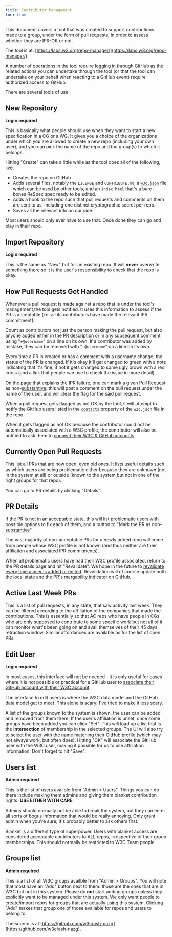 ```yaml
---
title: Contributor Management
toc: true
---
```


This document covers a tool that was created to support contributions made to a group, under the form of pull requests, in order to assess whether they are IPR-OK or not.

The tool is at: [https://labs.w3.org/repo-manager/](https://labs.w3.org/repo-manager/).

A number of operations in the tool require logging in through GitHub as the related actions you can undertake through the tool (or that the tool can undertake on your behalf when reacting to a GitHub event) require authorized access to GitHub.

There are several tools of use:

## New Repository

**<span class="tag">Login required</span>**

This is basically what people should use when they want to start a new specification in a CG or a WG. It gives you a choice of the organizations under which you are allowed to create a new repo (including your own user), and you can pick the name of the repo and the group(s) to which it belongs.

Hitting "Create" can take a little while as the tool does all of the following, live:

- Creates the repo on GitHub
- Adds several files, notably the `LICENSE` and `CONTRIBUTE.md`, a [`w3c.json`](w3c.json.md) file which can be used by other tools, and an `index.html` that's a bare-bones ReSpec spec ready to be edited.
- Adds a hook to the repo such that pull requests and comments on them are sent to us, including one distinct cryptographic secret per repo.
- Saves all the relevant info on our side.

Most users should only ever have to use that. Once done they can go and play in their repo.

## Import Repository 

**<span class="tag">Login required</span>**

This is the same as "New" but for an existing repo. It will **never** overwrite something there so it is the user's responsibility to check that the repo is okay.

## How Pull Requests Get Handled

Whenever a pull request is made against a repo that is under the tool's management,the tool gets notified. It uses this information to assess if the PR is acceptable (i.e. all its contributors have made the relevant IPR commitment).

Count as contributors not just the person making the pull request, but also anyone added either in the PR description or in any subsequent comment using "`+@username`" on a line on its own. If a contributor was added by mistake, they can be removed with "`-@username`" on a line on its own.

Every time a PR is created or has a comment with a username change, the status of the PR is changed. If it's okay it'll get changed to green with a note indicating that it's fine; if not it gets changed to some ugly brown with a red cross (and a link that people can use to check the issue in more detail).

On the page that explains the IPR failure, one can mark a given Pull Request as non-[substantive](https://www.w3.org/policies/process/#substantive-change): this will post a comment on the pull request under the name of the user, and will clear the flag for the said pull request.

When a pull request gets flagged as not OK by the tool, it will attempt to notify the GitHub users listed in the [`contacts`](w3c.json.md#contacts) property of the `w3c.json` file in the repo.

When it gets flagged as not OK because the contributor could not be automatically associated with a W3C profile, the contributor will also be notified to ask them to [connect their W3C &amp; GitHub accounts](https://www.w3.org/users/myprofile/connectedaccounts/).

## Currently Open Pull Requests

This list all PRs that are now open, even old ones. It lists useful details such as which users are being problematic either because they are unknown (not in the system at all) or outside (known to the system but not in one of the right groups for that repo).

You can go to PR details by clicking "Details".

## PR Details

If the PR is not in an acceptable state, this will list problematic users with possible options to fix each of them, and a button to "Mark the PR as non-[substantive](https://www.w3.org/policies/process/#substantive-change)".

The vast majority of non-acceptable PRs for a newly added repo will come from people whose W3C profile is not known (and thus neither are their affiliation and associated IPR commitments).

When all problematic users have had their W3C profile associated, return to the PR details page and hit "Revalidate". We hope in the future to [revalidate every time a user is added or edited](https://github.com/w3c/ash-nazg/issues/26). Revalidation will of course update both the local state and the PR's mergability indicator on GitHub.

## Active Last Week PRs

This is a list of pull requests, in any state, that saw activity last week. They can be filtered according to the affiliation of the companies that made the contributions. This is essentially so that AC reps who have people in CGs who are only supposed to contribute to some specific work but not all of it can monitor what's been going on and avail themselves of their 45 days retraction window. Similar affordances are available as for the list of open PRs.

## Edit User

**<span class="tag">Login required</span>**

In most cases, this interface will not be needed - it is only useful for cases where it is not possible or practical for a GitHub user to [associate their GitHub account with their W3C account](https://www.w3.org/users/myprofile/connectedaccounts/).

The interface to edit users is where the W3C data model and the GitHub data model get to meet. This alone is scary; I've tried to make it less scary.

A list of the groups known to the system is shown, the user can be added and removed from them there. If the user's affiliation is unset, once some groups have been added you can click "Set". This will load up a list that is the **intersection** of membership in the selected groups. The UI will also try to select the user with the name matching their GitHub profile (which may not always work, but often does). Hitting "OK" will associate the GitHub user with the W3C user, making it possible for us to use affiliation information. Don't forget to hit "Save".

## Users list

**<span class="tag">Admin required</span>**

This is the list of users availble from "Admin > Users". Things you can do there include making them admins and giving them blanket contribution rights. **USE EITHER WITH CARE**.

Admins should normally not be able to break the system, but they can enter all sorts of bogus information that would be really annoying. Only grant admin when you're sure; it's probably better to ask others first.

Blanket is a different type of superpower. Users with blanket access are considered acceptable contributors to ALL repos, irrespective of their group memberships. This should normally be restricted to W3C Team people.

## Groups list

**<span class="tag">Admin required</span>**

This is a list of all W3C groups availble from "Admin > Groups". You will note that most have an "Add" button next to them: those are the ones that are in W3C but not in this system. Please do **not** start adding groups unless they explicitly want to be managed under this system. We only want people to create/import repos for groups that are actually using this system. Clicking "Add" makes that group one of those available for repos and users to belong to.

The source is at [https://github.com/w3c/ash-nazg](https://github.com/w3c/ash-nazg).
